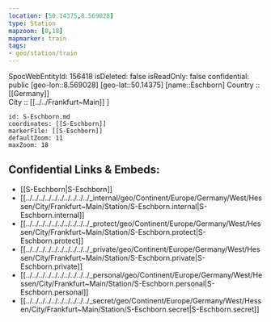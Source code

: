 ```yaml
---
location: [50.14375,8.569028] 
type: Station 
mapzoom: [8,18] 
mapmarker: train 
tags:
- geo/station/train
---
```

SpocWebEntityId: 156418
isDeleted: false
isReadOnly: false
confidential: public
[geo-lon::8.569028] 
[geo-lat::50.14375] 
[name::Eschborn] 
Country :: [[Germany]]  
City :: [[../../Frankfurt~Main]] ] 


```leaflet
id: S-Eschborn.md
coordinates: [[S-Eschborn]] 
markerFile: [[S-Eschborn]] 
defaultZoom: 11 
maxZoom: 18
```


## Confidential Links & Embeds: 
- [[S-Eschborn|S-Eschborn]] 
- [[../../../../../../../../../../_internal/geo/Continent/Europe/Germany/West/Hessen/City/Frankfurt~Main/Station/S-Eschborn.internal|S-Eschborn.internal]] 
- [[../../../../../../../../../../_protect/geo/Continent/Europe/Germany/West/Hessen/City/Frankfurt~Main/Station/S-Eschborn.protect|S-Eschborn.protect]] 
- [[../../../../../../../../../../_private/geo/Continent/Europe/Germany/West/Hessen/City/Frankfurt~Main/Station/S-Eschborn.private|S-Eschborn.private]] 
- [[../../../../../../../../../../_personal/geo/Continent/Europe/Germany/West/Hessen/City/Frankfurt~Main/Station/S-Eschborn.personal|S-Eschborn.personal]] 
- [[../../../../../../../../../../_secret/geo/Continent/Europe/Germany/West/Hessen/City/Frankfurt~Main/Station/S-Eschborn.secret|S-Eschborn.secret]] 
